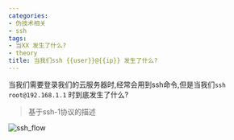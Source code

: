 ```yaml
---
categories:
- 伪技术相关
- ssh
tags:
- 当XX 发生了什么?
- theory
title: 当我们ssh {{user}}@{{ip}} 发生了什么?
---
```


当我们需要登录我们的云服务器时,经常会用到ssh命令,但是当我们`ssh root@192.168.1.1` 时到底发生了什么?

> 基于ssh-1协议的描述

![ssh_flow](http://7xqdui.com1.z0.glb.clouddn.com/ssh_flow.png)

